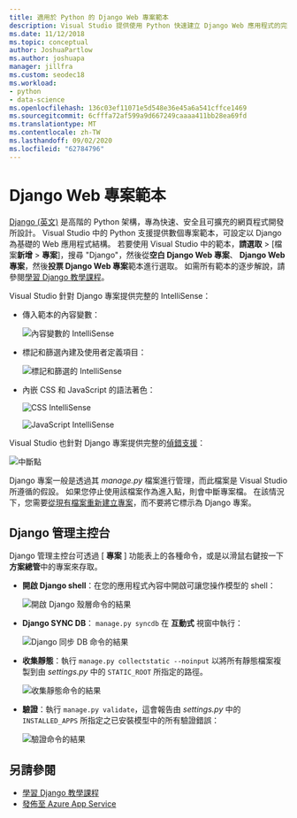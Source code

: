 ```yaml
---
title: 適用於 Python 的 Django Web 專案範本
description: Visual Studio 提供使用 Python 快速建立 Django Web 應用程式的完整範本。
ms.date: 11/12/2018
ms.topic: conceptual
author: JoshuaPartlow
ms.author: joshuapa
manager: jillfra
ms.custom: seodec18
ms.workload:
- python
- data-science
ms.openlocfilehash: 136c03ef11071e5d548e36e45a6a541cffce1469
ms.sourcegitcommit: 6cfffa72af599a9d667249caaaa411bb28ea69fd
ms.translationtype: MT
ms.contentlocale: zh-TW
ms.lasthandoff: 09/02/2020
ms.locfileid: "62784796"
---
```

# <a name="django-web-project-template"></a>Django Web 專案範本

[Django (英文)](https://www.djangoproject.com/) 是高階的 Python 架構，專為快速、安全且可擴充的網頁程式開發所設計。 Visual Studio 中的 Python 支援提供數個專案範本，可設定以 Django 為基礎的 Web 應用程式結構。 若要使用 Visual Studio 中的範本，**請選取**  >  [檔案**新增**  >  **專案**]，搜尋 "Django"，然後從**空白 Django Web 專案**、 **Django Web 專案**，然後**投票 Django Web 專案**範本進行選取。 如需所有範本的逐步解說，請參閱[學習 Django 教學課程](learn-django-in-visual-studio-step-01-project-and-solution.md)。

Visual Studio 針對 Django 專案提供完整的 IntelliSense：

- 傳入範本的內容變數：

    ![內容變數的 IntelliSense](media/template-django-intellisense.png)

- 標記和篩選內建及使用者定義項目：

    ![標記和篩選的 IntelliSense](media/template-django-intellisense-filter.png)

- 內嵌 CSS 和 JavaScript 的語法著色：

    ![CSS IntelliSense](media/template-django-intellisense-css.png)

    ![JavaScript IntelliSense](media/template-django-intellisense-js.png)

Visual Studio 也針對 Django 專案提供完整的[偵錯支援](debugging-python-in-visual-studio.md)：

![中斷點](media/template-django-debugging.png)

Django 專案一般是透過其 *manage.py* 檔案進行管理，而此檔案是 Visual Studio 所遵循的假設。 如果您停止使用該檔案作為進入點，則會中斷專案檔。 在該情況下，您需要[從現有檔案重新建立專案](managing-python-projects-in-visual-studio.md#create-a-project-from-existing-files)，而不要將它標示為 Django 專案。

## <a name="django-management-console"></a>Django 管理主控台

Django 管理主控台可透過 [ **專案** ] 功能表上的各種命令，或是以滑鼠右鍵按一下 **方案總管**中的專案來存取。

- **開啟 Django shell**：在您的應用程式內容中開啟可讓您操作模型的 shell：

    ![開啟 Django 殼層命令的結果](media/template-django-console-shell.png)

- **Django SYNC DB**： `manage.py syncdb` 在 **互動式** 視窗中執行：

    ![Django 同步 DB 命令的結果](media/template-django-console-sync-db.png)

- **收集靜態**：執行 `manage.py collectstatic --noinput` 以將所有靜態檔案複製到由 *settings.py* 中的 `STATIC_ROOT` 所指定的路徑。

    ![收集靜態命令的結果](media/template-django-console-collect-static.png)

- **驗證**：執行 `manage.py validate`，這會報告由 *settings.py* 中的 `INSTALLED_APPS` 所指定之已安裝模型中的所有驗證錯誤：

    ![驗證命令的結果](media/template-django-console-validate.png)

## <a name="see-also"></a>另請參閱

- [學習 Django 教學課程](learn-django-in-visual-studio-step-01-project-and-solution.md)
- [發佈至 Azure App Service](publishing-python-web-applications-to-azure-from-visual-studio.md)
